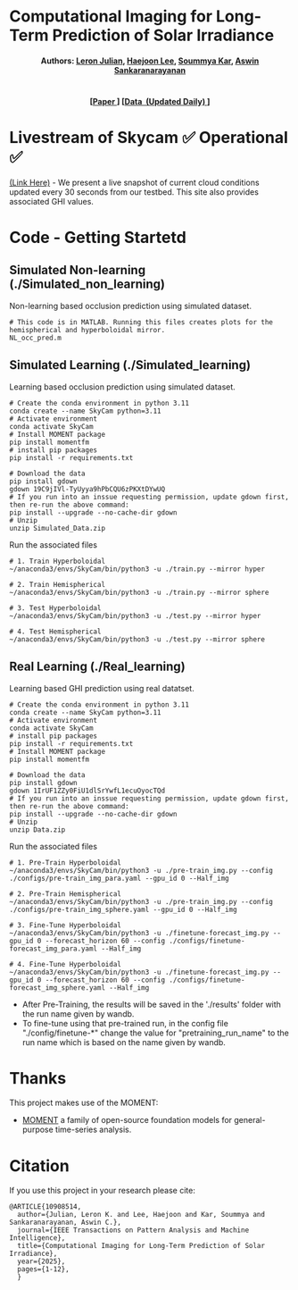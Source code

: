 # Computational Imaging for Long-Term Prediction of Solar Irradiance

<h4 align="center">
  <b>
    Authors:  
    <a href="https://leronjulian.github.io/" target="_blank">Leron Julian</a>, 
    <a href="https://www.linkedin.com/in/haejoon-lee-462019251" target="_blank">Haejoon Lee</a>,
    <a href="https://users.ece.cmu.edu/~soummyak/" target="_blank">Soummya Kar</a>,
    <a href="http://imagesci.ece.cmu.edu/" target="_blank">Aswin Sankaranarayanan</a>
  </b> 
</h4>

# 
<h4 align="center">
  [<a href="https://arxiv.org/abs/2409.12016" target="_blank">Paper&nbsp</a>]
  [<a href="https://drive.google.com/drive/folders/1RECMaobYrSYNmIRyL72Pahb0GvX4aCm3?usp=drive_link" target="_blank"><b>Data&nbsp (Updated Daily) </b></a>]
</h4>


# Livestream of Skycam ✅ Operational ✅
  <a href="http://imagesci.ece.cmu.edu/SkyCamLiveWebsite/" target="_blank">(Link Here)</a> - We present a live snapshot of current cloud conditions updated every 30 seconds from our testbed. This site also provides associated GHI values.
</p>


# Code - Getting Startetd
## Simulated Non-learning (./Simulated_non_learning)
Non-learning based occlusion prediction using simulated dataset.
```shell
# This code is in MATLAB. Running this files creates plots for the hemispherical and hyperboloidal mirror.
NL_occ_pred.m
```

## Simulated Learning (./Simulated_learning)
Learning based occlusion prediction using simulated dataset.
```shell
# Create the conda environment in python 3.11
conda create --name SkyCam python=3.11
# Activate environment
conda activate SkyCam
# Install MOMENT package
pip install momentfm
# install pip packages
pip install -r requirements.txt

# Download the data
pip install gdown
gdown 19C9jIVl-TyUyya9hPbCQU6zPKXtDYwUQ
# If you run into an inssue requesting permission, update gdown first, then re-run the above command:
pip install --upgrade --no-cache-dir gdown
# Unzip
unzip Simulated_Data.zip 
```


Run the associated files
```shell
# 1. Train Hyperboloidal
~/anaconda3/envs/SkyCam/bin/python3 -u ./train.py --mirror hyper

# 2. Train Hemispherical
~/anaconda3/envs/SkyCam/bin/python3 -u ./train.py --mirror sphere

# 3. Test Hyperboloidal
~/anaconda3/envs/SkyCam/bin/python3 -u ./test.py --mirror hyper

# 4. Test Hemispherical
~/anaconda3/envs/SkyCam/bin/python3 -u ./test.py --mirror sphere
```

## Real Learning (./Real_learning)
Learning based GHI prediction using real datatset.
```shell
# Create the conda environment in python 3.11
conda create --name SkyCam python=3.11
# Activate environment
conda activate SkyCam
# install pip packages
pip install -r requirements.txt
# Install MOMENT package
pip install momentfm

# Download the data
pip install gdown
gdown 1IrUF1ZZy0FiU1dlSrYwfL1ecuOyocTQd
# If you run into an inssue requesting permission, update gdown first, then re-run the above command:
pip install --upgrade --no-cache-dir gdown
# Unzip
unzip Data.zip 

```
Run the associated files
```shell
# 1. Pre-Train Hyperboloidal
~/anaconda3/envs/SkyCam/bin/python3 -u ./pre-train_img.py --config ./configs/pre-train_img_para.yaml --gpu_id 0 --Half_img

# 2. Pre-Train Hemispherical
~/anaconda3/envs/SkyCam/bin/python3 -u ./pre-train_img.py --config ./configs/pre-train_img_sphere.yaml --gpu_id 0 --Half_img

# 3. Fine-Tune Hyperboloidal
~/anaconda3/envs/SkyCam/bin/python3 -u ./finetune-forecast_img.py --gpu_id 0 --forecast_horizon 60 --config ./configs/finetune-forecast_img_para.yaml --Half_img

# 4. Fine-Tune Hyperboloidal
~/anaconda3/envs/SkyCam/bin/python3 -u ./finetune-forecast_img.py --gpu_id 0 --forecast_horizon 60 --config ./configs/finetune-forecast_img_sphere.yaml --Half_img
```
* After Pre-Training, the results will be saved in the './results' folder with the run name given by wandb.
* To fine-tune using that pre-trained run, in the config file "./config/finetune-*" change the value for "pretraining_run_name" to the run name which is based on the name given by wandb.


# Thanks
This project makes use of the MOMENT:
* [MOMENT](https://github.com/moment-timeseries-foundation-model/moment) a family of open-source foundation models for general-purpose time-series analysis.

# Citation
If you use this project in your research please cite:
```
@ARTICLE{10908514,
  author={Julian, Leron K. and Lee, Haejoon and Kar, Soummya and Sankaranarayanan, Aswin C.},
  journal={IEEE Transactions on Pattern Analysis and Machine Intelligence}, 
  title={Computational Imaging for Long-Term Prediction of Solar Irradiance}, 
  year={2025},
  pages={1-12},
  }
```



